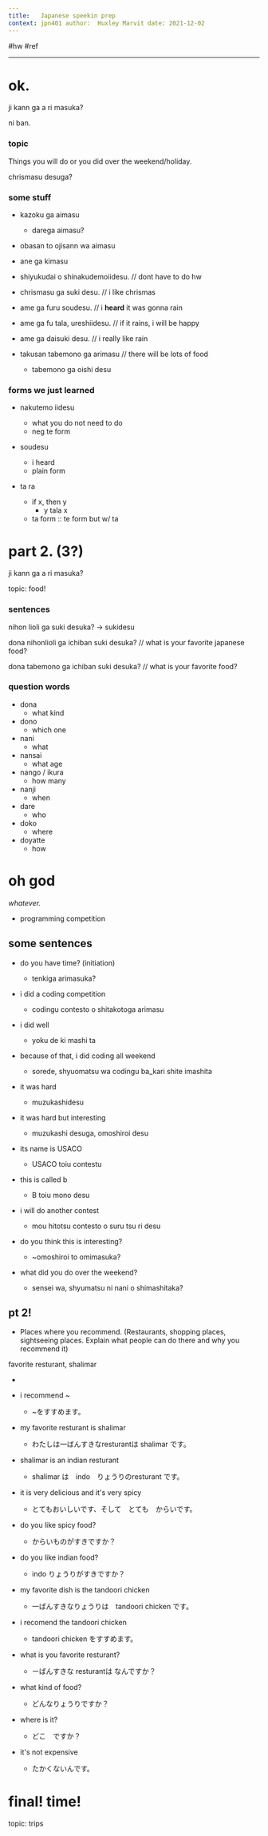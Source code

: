 ```yaml
---
title:   Japanese speekin prep
context: jpn401 author:  Huxley Marvit date: 2021-12-02
---
```


#hw #ref

***

# ok. 


ji kann ga a ri masuka?

ni ban.

### topic  

Things you will do or you did over the weekend/holiday.

chrismasu desuga?

### some stuff
- kazoku ga aimasu
	- darega aimasu?
	
- obasan to ojisann wa aimasu

- ane ga kimasu

- shiyukudai o shinakudemoiidesu. // dont have to do hw
- chrismasu ga suki desu. // i like chrismas

- ame ga furu soudesu. // i **heard** it was gonna rain
- ame ga fu tala, ureshiidesu. // if it rains, i will be happy
- ame ga daisuki desu. // i really like rain
- takusan tabemono ga arimasu // there will be lots of food
	- tabemono ga oishi desu



### forms we just learned
- nakutemo iidesu
	- what you do not need to do
	- neg te form
	
- soudesu
	- i heard
	- plain form

- ta ra
	- if x, then y
		- y tala x
	- ta form :: te form but w/ ta


# part 2. (3?)

ji kann ga a ri masuka?

topic: food!

### sentences

nihon lioli ga suki desuka?
 -> sukidesu
 
dona nihonlioli ga ichiban suki desuka? // what is your favorite japanese food?

dona tabemono ga ichiban suki desuka? // what is your favorite food?





### question words
- dona
	- what kind 
- dono 
	- which one
- nani
	- what
- nansai
	- what age
- nango / ikura
	- how many
- nanji
	- when
- dare
	- who
- doko 
	- where
- doyatte
	- how

# oh god
*whatever.*

- programming competition

## some sentences
- do you have time? (initiation)
	- tenkiga arimasuka?

- i did a coding competition
	- codingu contesto o shitakotoga arimasu

- i did well
	- yoku de ki mashi ta
	
- because of that, i did coding all weekend
	- sorede, shyuomatsu wa codingu ba_kari shite imashita

- it was hard
	- muzukashidesu

- it was hard but interesting
	- muzukashi desuga, omoshiroi desu

- its name is USACO
	- USACO toiu contestu

- this is called b
	- B toiu mono desu

- i will do another contest
	- mou hitotsu contesto o suru tsu ri desu

- do you think this is interesting?
	- ~omoshiroi  to omimasuka?
	
- what did you do over the weekend?
	- sensei wa, shyumatsu ni nani o shimashitaka?



## pt 2!
-   Places where you recommend. (Restaurants, shopping places, sightseeing places. Explain what people can do there and why you recommend it)

favorite resturant, shalimar


- 
- i recommend ~
	- ~をすすめます。

- my favorite resturant is shalimar
	- わたしは一ばんすきなresturantは shalimar です。

- shalimar is an indian resturant
	- shalimar は　indo　りょうりのresturant です。

- it is very delicious and it's very spicy
	- とてもおいしいです、そして　とても　からいです。
	
- do you like spicy food?
	- からいものがすきですか？

- do you like indian food?
	- indo りょうりがすきですか？

- my favorite dish is the tandoori chicken 
	- 一ばんすきなりょうりは　tandoori chicken です。

- i recomend the tandoori chicken
	- tandoori chicken をすすめます。


- what is you favorite resturant?
	- ーばんすきな resturantは なんですか？

- what kind of food?
	- どんなりょうりですか？

- where is it?
	- どこ　ですか？

- it's not expensive
	- たかくないんです。

# final! time! 

topic: trips































